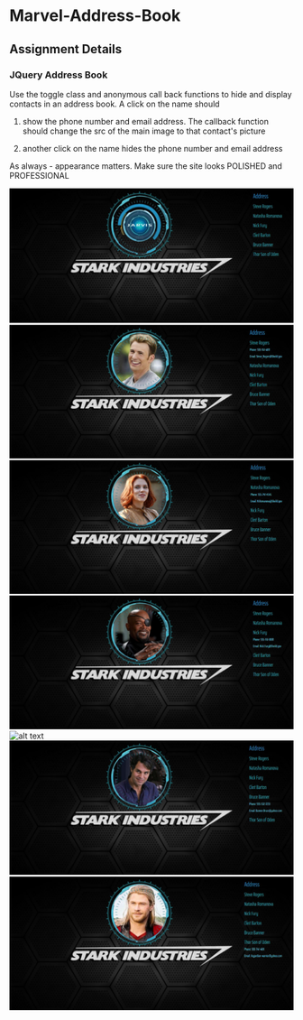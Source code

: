 # Marvel-Address-Book


## Assignment Details

### JQuery Address Book

Use the toggle class and anonymous call back functions to hide and display contacts in an address book. A click on the name should

1) show the phone number and email address. The callback function should change the src of the main image to that contact's picture

2) another click on the name hides the phone number and email address

As always - appearance matters. Make sure the site looks POLISHED and PROFESSIONAL

![alt text](index.JPG)
![alt text](captain.JPG)
![alt text](blackWidow.JPG)
![alt text](fury.JPG)
![alt text]()
![alt text](hulk.JPG)
![alt text](thor.JPG)






